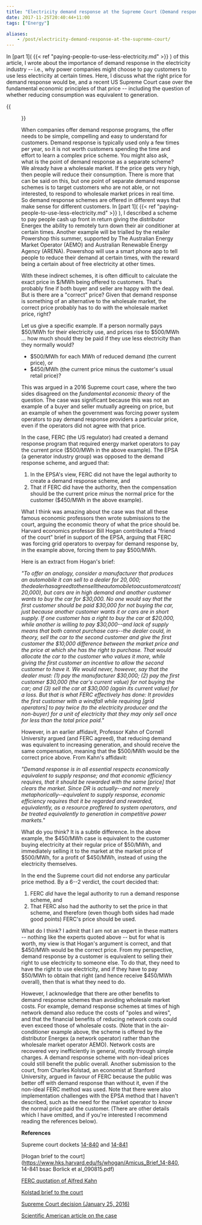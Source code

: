 ```yaml
---
title: "Electricity demand response at the Supreme Court (Demand response part 2)"
date: 2017-11-25T20:40:44+11:00
tags: ["Energy"]

aliases:
    - /post/electricity-demand-response-at-the-supreme-court/
---
```


In [part 1]( {{< ref "paying-people-to-use-less-electricity.md" >}} ) of this article, I wrote about the importance of demand response in the electricity industry -- i.e., why power companies might choose to pay customers to use less electricity at certain times. Here, I discuss what the right price for demand response would be, and a recent US Supreme Court case over the fundamental economic principles of that price -- including the question of whether reducing consumption was equivalent to generation.

{{<figure src="/images/supreme_court.svg" >}}

When companies offer demand response programs, the offer needs to be simple, compelling and easy to understand for customers. Demand response is typically used only a few times per year, so it is not worth customers spending the time and effort to learn a complex price scheme.
You might also ask, what is the point of demand response as a separate scheme? We already have a wholesale market. If the price gets very high, then people will reduce their consumption. There is more that can be said on this, but one point of separate demand response schemes is to target customers who are not able, or not interested, to respond to wholesale market prices in real time. So demand response schemes are offered in different ways that make sense for different customers. In [part 1]( {{< ref "paying-people-to-use-less-electricity.md" >}} ), I described a scheme to pay people cash up front in return giving the distributor Energex the ability to remotely turn down their air conditioner at certain times. Another example will be trialled by the retailer Powershop this summer, supported by The Australian Energy Market Operator (AEMO) and Australian Renewable Energy Agency (ARENA). Powershop will use a smart phone app to tell people to reduce their demand at certain times, with the reward being a certain about of free electricity at other times.

With these indirect schemes, it is often difficult to calculate the exact price in $/MWh being offered to customers. That's probably fine if both buyer and seller are happy with the deal. But is there are a "correct" price? Given that demand response is something of an alternative to the wholesale market, the correct price probably has to do with the wholesale market price, right?

Let us give a specific example. If a person normally pays $50/MWh for their electricity use, and prices rise to $500/MWh ... how much should they be paid if they use less electricity than they normally would?

 - $500/MWh for each MWh of reduced demand (the current price), or
 - $450/MWh (the current price minus the customer's usual retail price)?

This was argued in a 2016 Supreme court case, where the two sides disagreed on the _fundamental economic theory_ of the question. The case was significant because this was not an example of a buyer and seller mutually agreeing on price, but an example of when the government was forcing power system operators to pay demand response providers a particular price, even if the operators did not agree with that price.

In the case, FERC (the US regulator) had created a demand response program that required energy market operators to pay the current price ($500/MWh in the above example). The EPSA (a generator industry group) was opposed to the demand response scheme, and argued that:

  1. In the EPSA's view, FERC did not have the legal authority to create a demand response scheme, and
  2. That if FERC did have the authority, then the compensation should be the current price _minus_ the normal price for the customer ($450/MWh in the above example).

  What I think was amazing about the case was that all these famous economic professors then wrote submissions to the court, arguing the economic theory of what the price should be. Harvard economics professor Bill Hogan contributed a "friend of the court" brief in support of the EPSA, arguing that FERC was forcing grid operators to overpay for demand response by, in the example above, forcing them to pay $500/MWh.

Here is an extract from Hogan's brief:

_"To offer an analogy, consider a manufacturer that produces an automobile it can sell to a dealer for $20,000; the dealer has agreed to then sell the automobile to a customer at cost ($20,000), but cars are in high demand and another customer wants to buy the car for $30,000. No one would say that the first customer should be paid $30,000 for not buying the car, just because another customer wants it or cars are in short supply. If one customer has a right to buy the car at $20,000, while another is willing to pay $30,000--and lack of supply means that both cannot purchase cars--the dealer could, in theory, sell the car to the second customer and give the first customer the $10,000 difference between the market price and the price at which she has the right to purchase. That would allocate the car to the customer who values it more, while giving the first customer an incentive to allow the second customer to have it. We would never, however, say that the dealer must: (1) pay the manufacturer $30,000; (2) pay the first customer $30,000 (the car's current value) for not buying the car; and (3) sell the car at $30,000 (again its current value) for a loss. But that is what FERC effectively has done: It provides the first customer with a windfall while requiring [grid operators] to pay twice (to the electricity producer and the non-buyer) for a unit of electricity that they may only sell once for less than the total price paid."_

However, in an earlier affidavit, Professor Kahn of Cornell University argued (and FERC agreed), that reducing demand was equivalent to increasing generation, and should receive the same compensation, meaning that the $500/MWh would be the correct price above. From Kahn's affidavit:

_"Demand response is in all essential respects economically equivalent to supply response; and that economic efficiency requires, that it should be rewarded with the same [price] that clears the market. Since DR is actually--and not merely metaphorically--equivalent to supply response, economic efficiency requires that it be regarded and rewarded, equivalently, as a resource proffered to system operators, and be treated equivalently to generation in competitive
power markets."_

What do you think? It is a subtle difference. In the above example, the $450/MWh case is equivalent to the customer buying electricity at their regular price of $50/MWh, and immediately selling it to the market at the market price of $500/MWh, for a profit of $450/MWh, instead of using the electricity themselves.

In the end the Supreme court did not endorse any particular price method. By a 6--2 verdict, the court decided that:

  1. FERC _did_ have the legal authority to run a demand response scheme, and
  2. That FERC also had the authority to set the price in that scheme, and therefore (even though both sides had made good points) FERC's price should be used.

What do I think? I admit that I am not an expert in these matters -- nothing like the experts quoted above -- but for what is worth, my view is that Hogan's argument is correct, and that $450/MWh would be the correct price. From my perspective, demand response by a customer is equivalent to selling their right to use electricity to someone else. To do that, they need to have the right to use electricity, and if they have to pay $50/MWh to obtain that right (and hence receive $450/MWh overall), then that is what they need to do.

However, I acknowledge that there are other benefits to demand response schemes than avoiding wholesale market costs. For example, demand response schemes at times of high network demand also reduce the costs of "poles and wires", and that the financial benefits of reducing network costs could even exceed those of wholesale costs. (Note that in the air-conditioner example above, the scheme is offered by the distributor Energex (a network operator) rather than the wholesale market operator AEMO). Network costs are recovered very inefficiently in general, mostly through simple charges. A demand response scheme with non-ideal prices could still benefit the public overall. Another submission to the court, from Charles Kolstad, an economist at Stanford University, argued in favour of FERC because the public was better off with demand response than without it, even if the non-ideal FERC method was used. Note that there were also implementation challenges with the EPSA method that I haven't described, such as the need for the market operator to _know_ the normal price paid the customer. (There are other details which I have omitted, and if you're interested I recommend reading the references below).



__References__

Supreme court dockets [14-840](https://www.supremecourt.gov/search.aspx?filename=/docketfiles/14-840.htm) and [14-841](https://www.supremecourt.gov/search.aspx?filename=/docketfiles/14-841.htm)

[Hogan brief to the court](https://www.hks.harvard.edu/fs/whogan/Amicus_Brief_14-840, 14-841 bsac Borlick et al_090815.pdf)

[FERC quotation of Alfred Kahn](https://www.ferc.gov/EventCalendar/Files/20110315105757-RM10-17-000.pdf)

[Kolstad brief to the court](https://www.americanbar.org/content/dam/aba/publications/supreme_court_preview/briefs_2015_2016/14-840_amicus_pet_Kolstad.authcheckdam.pdf)

[Supreme Court decision (January 25, 2016)](https://www.hks.harvard.edu/fs/whogan/SC_Decision_012515.pdf)

[Scientific American article on the case](http://www.scientificamerican.com/article/how-a-supreme-court-decision-affects-your-electricity-bill/)
